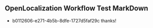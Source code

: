 ## OpenLocalization Workflow Test MarkDown
* b0112606-e271-4b5b-8dfe-1727d5faf29c thanks!

<!--HONumber=Jul16_HO5-->


